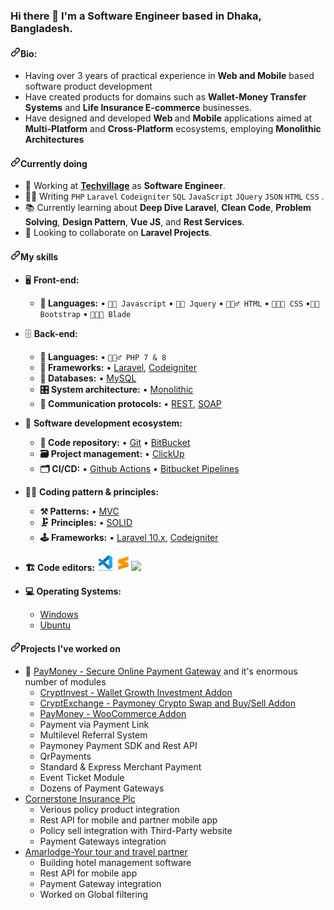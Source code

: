 ### Hi there 👋 I'm a Software Engineer based in Dhaka, Bangladesh.

<h4 dir="auto"><a id="user-content-bio" class="anchor" aria-hidden="true" tabindex="-1" href="#bio"><svg class="octicon octicon-link" viewBox="0 0 16 16" version="1.1" width="16" height="16" aria-hidden="true"><path d="m7.775 3.275 1.25-1.25a3.5 3.5 0 1 1 4.95 4.95l-2.5 2.5a3.5 3.5 0 0 1-4.95 0 .751.751 0 0 1 .018-1.042.751.751 0 0 1 1.042-.018 1.998 1.998 0 0 0 2.83 0l2.5-2.5a2.002 2.002 0 0 0-2.83-2.83l-1.25 1.25a.751.751 0 0 1-1.042-.018.751.751 0 0 1-.018-1.042Zm-4.69 9.64a1.998 1.998 0 0 0 2.83 0l1.25-1.25a.751.751 0 0 1 1.042.018.751.751 0 0 1 .018 1.042l-1.25 1.25a3.5 3.5 0 1 1-4.95-4.95l2.5-2.5a3.5 3.5 0 0 1 4.95 0 .751.751 0 0 1-.018 1.042.751.751 0 0 1-1.042.018 1.998 1.998 0 0 0-2.83 0l-2.5 2.5a1.998 1.998 0 0 0 0 2.83Z"></path></svg></a>Bio:</h4>

<ul dir="auto">

  <li>Having over 3 years of practical experience in <strong> Web and Mobile</strong> based software product development</li>
  <li>Have created products for domains such as <strong>Wallet-Money Transfer Systems</strong> and <strong>Life Insurance E-commerce</strong> businesses.</li>
  <li>Have designed and developed <strong>Web </strong> and <strong>Mobile</strong> applications</strong> aimed at <strong>Multi-Platform</strong> and <strong>Cross-Platform</strong> ecosystems, employing <strong>Monolithic Architectures</strong></li>
</ul>

<h4 dir="auto"><a id="user-content-what-im-doing" class="anchor" aria-hidden="true"
                                tabindex="-1" href="#what-im-doing"><svg class="octicon octicon-link"
                                    viewBox="0 0 16 16" version="1.1" width="16" height="16" aria-hidden="true">
                                    <path
                                        d="m7.775 3.275 1.25-1.25a3.5 3.5 0 1 1 4.95 4.95l-2.5 2.5a3.5 3.5 0 0 1-4.95 0 .751.751 0 0 1 .018-1.042.751.751 0 0 1 1.042-.018 1.998 1.998 0 0 0 2.83 0l2.5-2.5a2.002 2.002 0 0 0-2.83-2.83l-1.25 1.25a.751.751 0 0 1-1.042-.018.751.751 0 0 1-.018-1.042Zm-4.69 9.64a1.998 1.998 0 0 0 2.83 0l1.25-1.25a.751.751 0 0 1 1.042.018.751.751 0 0 1 .018 1.042l-1.25 1.25a3.5 3.5 0 1 1-4.95-4.95l2.5-2.5a3.5 3.5 0 0 1 4.95 0 .751.751 0 0 1-.018 1.042.751.751 0 0 1-1.042.018 1.998 1.998 0 0 0-2.83 0l-2.5 2.5a1.998 1.998 0 0 0 0 2.83Z">
                                    </path>
                                </svg></a>Currently doing</h4>
                        <ul dir="auto">
                            <li>🏢 Working at <strong><a href="https://techvill.net/"
                                        rel="nofollow">Techvillage</a></strong> as <strong>Software
                                    Engineer</strong>.</li>
                            <li>👨‍💻 Writing <code>PHP</code> <code>Laravel</code> <code>Codeigniter</code> <code>SQL</code> <code>JavaScript</code> <code>JQuery</code> <code>JSON</code> <code>HTML</code> <code>CSS</code>
                                .</li>
                            <li>📚 Currently learning about <strong>Deep Dive Laravel</strong>, <strong>Clean Code</strong>, <strong>Problem
                                    Solving</strong>, <strong>Design Pattern</strong>, <strong>Vue JS</strong>, and <strong>Rest
                                    Services</strong>.</li>
                            <li>👯 Looking to collaborate on <strong>Laravel Projects</strong>.</li>
                        </ul>
<h4 dir="auto"><a id="user-content-what-my-skill-set-looks-like" class="anchor"
                                aria-hidden="true" tabindex="-1" href="#what-my-skill-set-looks-like"><svg
                                    class="octicon octicon-link" viewBox="0 0 16 16" version="1.1" width="16"
                                    height="16" aria-hidden="true">
                                    <path
                                        d="m7.775 3.275 1.25-1.25a3.5 3.5 0 1 1 4.95 4.95l-2.5 2.5a3.5 3.5 0 0 1-4.95 0 .751.751 0 0 1 .018-1.042.751.751 0 0 1 1.042-.018 1.998 1.998 0 0 0 2.83 0l2.5-2.5a2.002 2.002 0 0 0-2.83-2.83l-1.25 1.25a.751.751 0 0 1-1.042-.018.751.751 0 0 1-.018-1.042Zm-4.69 9.64a1.998 1.998 0 0 0 2.83 0l1.25-1.25a.751.751 0 0 1 1.042.018.751.751 0 0 1 .018 1.042l-1.25 1.25a3.5 3.5 0 1 1-4.95-4.95l2.5-2.5a3.5 3.5 0 0 1 4.95 0 .751.751 0 0 1-.018 1.042.751.751 0 0 1-1.042.018 1.998 1.998 0 0 0-2.83 0l-2.5 2.5a1.998 1.998 0 0 0 0 2.83Z">
                                    </path>
                                </svg></a>My skills</h4>
                        <ul dir="auto">
                            <li>
                                <p dir="auto">🖥 <strong>Front-end:</strong></p>
                                <ul dir="auto">
                                    <li><strong>📜 Languages:</strong> • <code>🧙🏻 Javascript</code> •
                                        <code>👨‍🔧 Jquery</code> • <code>🧚🏻‍♂️ HTML</code> •
                                        <code>👨🏻‍🎨 CSS</code> •<code>👨‍🏭 Bootstrap</code> •  <code>👨🏻‍🎨 Blade</code></li>
                                </ul>
                            </li>
                            <li>
                                <p dir="auto">🗄️ <strong>Back-end:</strong></p>
                                <ul dir="auto">
                                    <li><strong>📜 Languages:</strong> • <code>🧙🏻‍♂️ PHP 7 &amp; 8</code></li>
                                    <li><strong>🔭 Frameworks:</strong> • <a href="https://laravel.com/"
                                            rel="nofollow">Laravel</a>, <a href="https://www.codeigniter.com"
                                            rel="nofollow">Codeigniter</a></li>
                                    <li><strong>💾 Databases:</strong> • <a href="https://www.mysql.com/"
                                            rel="nofollow">MySQL</a></li>
                                    <li><strong>🎛 System architecture:</strong> • <a
                                            href="https://microservices.io/patterns/monolithic.html"
                                            rel="nofollow">Monolithic</a></li>
                                    <li><strong>🔌 Communication protocols:</strong> • <a
                                            href="https://spring.io/guides/gs/rest-service/" rel="nofollow">REST</a>, <a
                                            href="" rel="nofollow">SOAP</a>
                                    </li>
                                </ul>
                            </li>
                            <li>
                                <p dir="auto">🎡 <strong>Software development ecosystem:</strong></p>
                                <ul dir="auto">
                                    <li><strong>📁 Code repository:</strong> • <a
                                            href="https://github.com/imtiaze">Git</a> • <a
                                            href="https://bitbucket.org/techvillage/" rel="nofollow">BitBucket</a></li>
                                    <li><strong>🗃 Project management:</strong> • <a href="https://clickup.com/"
                                            rel="nofollow">ClickUp</a></li>
                                    <li><strong>🗂 CI/CD:</strong> • <a
                                            href="https://github.com/features/actions">Github Actions</a> • <a
                                            href="https://bitbucket.org/product/features/pipelines"
                                            rel="nofollow">Bitbucket Pipelines</a></li>
                                </ul>
                            </li>
                            <li>
                                <p dir="auto">🧙‍♂️ <strong>Coding pattern &amp; principles:</strong></p>
                                <ul dir="auto">
                                    <li><strong>⚒ Patterns:</strong> • <a
                                            href="https://en.wikipedia.org/wiki/Model%E2%80%93view%E2%80%93controller"
                                            rel="nofollow">MVC</a></li>
                                    <li><strong>🗜 Principles:</strong> • <a
                                            href="https://www.digitalocean.com/community/conceptual_articles/s-o-l-i-d-the-first-five-principles-of-object-oriented-design"
                                            rel="nofollow">SOLID</a></li>
                                    <li><strong>🕹 Frameworks:</strong> • <a href="https://laravel.com/"
                                            rel="nofollow">Laravel 10.x</a>, <a href="https://www.codeigniter.com"
                                            rel="nofollow">Codeigniter</a></li>
                                </ul>
                            </li>
                            <li>
                                <p dir="auto"><strong>🏗️ Code editors:</strong>
                                    <a href="https://code.visualstudio.com/" rel="nofollow"><img
                                            src="https://github.com/devicons/devicon/raw/master/icons/vscode/vscode-original-wordmark.svg"
                                            height="25" style="max-width: 100%;"></a> <a
                                        href="https://www.sublimetext.com/" rel="nofollow"><img
                                            src="https://github.com/SublimeText/AFileIcon/raw/master/icons/svg/file_type_sublime.svg"
                                            height="25" style="max-width: 100%;"></a><a
                                        href="https://notepad-plus-plus.org/" rel="nofollow"><img
                                            src="https://camo.githubusercontent.com/296b05a29f5d7e1e22d8849fb54b88b0f7c64d52b42096672aeed191d553a5ca/68747470733a2f2f6e6f74657061642d706c75732d706c75732e6f72672f696d616765732f6c6f676f2e737667"
                                            height="25"
                                            data-canonical-src="https://notepad-plus-plus.org/images/logo.svg"
                                            style="max-width: 100%;"></a> 
                                </p>
                            </li>
                            <li>
                                <p dir="auto"><strong>💻 Operating Systems:</strong></p>
                                <ul dir="auto">
                                    <li><a href="https://www.microsoft.com/en-us/windows/windows-11?r=1"
                                            rel="nofollow">Windows</a></li>
                                    <li><a href="https://ubuntu.com/" rel="nofollow">Ubuntu</a></li>
                                </ul>
                            </li>
                        </ul>

  <h4 dir="auto"><a id="user-content-what-projects-ive-worked-on" class="anchor"
                                aria-hidden="true" tabindex="-1" href="#what-projects-ive-worked-on"><svg
                                    class="octicon octicon-link" viewBox="0 0 16 16" version="1.1" width="16"
                                    height="16" aria-hidden="true">
                                    <path
                                        d="m7.775 3.275 1.25-1.25a3.5 3.5 0 1 1 4.95 4.95l-2.5 2.5a3.5 3.5 0 0 1-4.95 0 .751.751 0 0 1 .018-1.042.751.751 0 0 1 1.042-.018 1.998 1.998 0 0 0 2.83 0l2.5-2.5a2.002 2.002 0 0 0-2.83-2.83l-1.25 1.25a.751.751 0 0 1-1.042-.018.751.751 0 0 1-.018-1.042Zm-4.69 9.64a1.998 1.998 0 0 0 2.83 0l1.25-1.25a.751.751 0 0 1 1.042.018.751.751 0 0 1 .018 1.042l-1.25 1.25a3.5 3.5 0 1 1-4.95-4.95l2.5-2.5a3.5 3.5 0 0 1 4.95 0 .751.751 0 0 1-.018 1.042.751.751 0 0 1-1.042.018 1.998 1.998 0 0 0-2.83 0l-2.5 2.5a1.998 1.998 0 0 0 0 2.83Z">
                                    </path>
                                </svg></a>Projects I've worked on</h4>
                        <ul dir="auto">
                            <li>🏢 <a href="https://codecanyon.net/item/paymoney-secure-online-payment-gateway/22341650"
                                    rel="nofollow">PayMoney - Secure Online Payment Gateway</a> and it's enormous number of modules
                                <ul dir="auto">
                                    <li> <a href="https://codecanyon.net/item/cryptinvest-wallet-growth-investment-addon/40526686?s_rank=12" rel="nofollow"> CryptInvest - Wallet Growth Investment Addon </a> </li>
                                    <li> <a href="https://codecanyon.net/item/cryptexchange-paymoney-crypto-swap-and-buysell-addon/43177642?s_rank=11" rel="nofollow"> CryptExchange - Paymoney Crypto Swap and Buy/Sell Addon </a> </li>
                                    <li> <a href="https://codecanyon.net/item/paymoney-woocommerce-addon/33828499?s_rank=13" rel="nofollow"> PayMoney - WooCommerce Addon </a> </li>
                                    <li> Payment via Payment Link</li>
                                    <li> Multilevel Referral System</li>
                                    <li> Paymoney Payment SDK and Rest API</li>
                                    <li> QrPayments</li>
                                    <li> Standard &amp; Express Merchant Payment</li>
                                    <li> Event Ticket Module</li>
                                    <li> Dozens of Payment Gateways</li>
                                </ul>
                            </li>
                            <li><a href="https://cornerstone.com.ng"
                                    rel="nofollow">Cornerstone Insurance Plc</a>
                                <ul dir="auto">
                                    <li>Verious policy product integration</li>
                                    <li>Rest API for mobile and partner mobile app</li>
                                    <li>Policy sell integration with Third-Party website </li>
                                    <li>Payment Gateways integration</li>
                                </ul>
                            </li>
                            <li><a href="https://amarlodge.com"
                                    rel="nofollow">Amarlodge-Your tour and travel partner</a>
                                <ul dir="auto">
                                    <li>Building hotel management software</li>
                                    <li>Rest API for mobile app</li>
                                    <li>Payment Gateway integration</li>
                                    <li>Worked on Global filtering </li>
                                </ul>
                            </li>
                        </ul>
